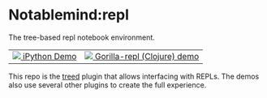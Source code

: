 # Notablemind:repl
The tree-based repl notebook environment.

<table style="text-align: center"><tr><td>
<a href="http://jaredly.github.io/itreed/demo/ipython.html">
<img src="http://jaredly.github.io/itreed/screenshots/ipython.png"/>
iPython Demo
</a>
</td><td>
<a href="http://jaredly.github.io/itreed/demo">
<img src="http://jaredly.github.io/itreed/screenshots/gorilla.png"/>
Gorilla-repl (Clojure) demo
</a>
</td></tr></table>

This repo is the [treed](http://github.com/jaredly/treed) plugin that allows interfacing with REPLs. The demos also use several other plugins to create the full experience.
